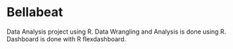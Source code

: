 # Bellabeat
Data Analysis project using R.
Data Wrangling and Analysis is done using R.
Dashboard is done with R flexdashboard.
